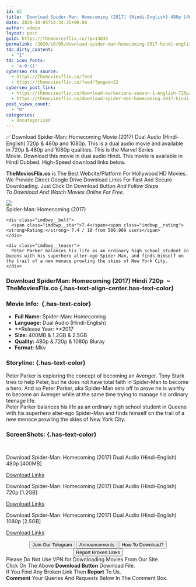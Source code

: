 ```yaml
---
id: 62
title: 'Download Spider-Man: Homecoming (2017) {Hindi-English} 480p [400MB] || 720p [1.2GB] || 1080p [2.5GB]'
date: 2020-10-05T14:34:35+00:00
author: admin
layout: post
guid: https://themoviesflix.co/?p=13033
permalink: /2020/10/05/download-spider-man-homecoming-2017-hindi-english-480p-400mb-720p-1-2gb-1080p-2-5gb/
tdc_dirty_content:
  - "1"
tdc_icon_fonts:
  - 'a:0:{}'
cyberseo_rss_source:
  - https://themoviesflix.co/feed
  - https://themoviesflix.co/feed/?paged=22
cyberseo_post_link:
  - https://themoviesflix.co/download-barbarians-season-1-english-720p/
  - https://themoviesflix.co/download-spider-man-homecoming-2017-hindi-english-480p-720p-1080p/
post_views_count:
  - "0"
categories:
  - Uncategorized
---
```

✅&nbsp;Download&nbsp;Spider-Man: Homecoming&nbsp;Movie&nbsp;(2017) Dual Audio&nbsp;(Hindi-English)&nbsp;720p &&nbsp;480p&nbsp;and&nbsp;1080p. This is&nbsp;a&nbsp;dual audio&nbsp;movie and available in&nbsp;720p&nbsp;&&nbsp;480p&nbsp;and&nbsp;1080p&nbsp;qualities. This is the&nbsp;Marvel Series Movie.&nbsp;Download this movie in dual audio Hindi. This movie is available in Hindi Dubbed. High-Speed download links below.

**TheMoviesFlix.co**&nbsp;is The Best Website/Platform For Hollywood HD Movies. We Provide Direct Google Drive Download Links For Fast And Secure Downloading. Just Click On Download Button&nbsp;_And Follow Steps To&nbsp;Download And Watch Movies Online For Free_.

<div class="imdbwp imdbwp--movie dark">
  <div class="imdbwp__thumb">
    <a class="imdbwp__link" target="_blank" title="Spider-Man: Homecoming" href="https://www.imdb.com/title/tt2250912/" rel="nofollow noopener noreferrer"><img class="imdbwp__img" src="https://m.media-amazon.com/images/M/MV5BNTk4ODQ1MzgzNl5BMl5BanBnXkFtZTgwMTMyMzM4MTI@._V1_SX300.jpg" /></a>
  </div>
  
  <div class="imdbwp__content">
    <div class="imdbwp__header">
      <span class="imdbwp__title">Spider-Man: Homecoming</span> (2017)
    </div>
    
    <div class="imdbwp__belt">
      <span class="imdbwp__star">7.4</span><span class="imdbwp__rating"><strong>Rating:</strong> 7.4 / 10 from 500,909 users</span>
    </div>
    
    <div class="imdbwp__teaser">
      Peter Parker balances his life as an ordinary high school student in Queens with his superhero alter-ego Spider-Man, and finds himself on the trail of a new menace prowling the skies of New York City.
    </div>
  </div>
</div>

### Download SpiderMan: Homecoming (2017) Hindi 720p&nbsp; ~ TheMoviesFlix.co {.has-text-align-center.has-text-color}

### Movie Info:&nbsp; {.has-text-color}

  * **Full Name:**&nbsp;Spider-Man: Homecoming
  * **Language:**&nbsp;Dual Audio (Hindi-English)
  * **Release Year:&nbsp;**2017
  * **Size:**&nbsp;400MB & 1.2GB&nbsp;& 2.5GB
  * **Quality:**&nbsp;480p & 720p & 1080p Bluray
  * **Format:**&nbsp;Mkv

### Storyline: {.has-text-color}

Peter Parker is exploring the concept of becoming an Avenger. Tony Stark tries to help Peter, but he does not have total faith in Spider-Man to become a hero. And so Peter Parker, aka Spider-Man sets off to prove he is worthy to become an Avenger while at the same time trying to manage his ordinary teenage life.  
Peter Parker balances his life as an ordinary high school student in Queens with his superhero alter-ego Spider-Man and finds himself on the trail of a new menace prowling the skies of New York City.

### ScreenShots: {.has-text-color}

<div class="wp-block-image">
  <figure class="aligncenter"><img src="https://i.imgur.com/SHaelpy.png" alt /></figure>
</div>

<div class="wp-block-image">
  <figure class="aligncenter"><img src="https://i.imgur.com/E2WwOBw.png" alt /></figure>
</div>

<p class="has-text-align-center has-text-color has-medium-font-size">
  Download Spider-Man: Homecoming (2017) Dual Audio (Hindi-English) 480p [400MB]
</p>

<span class="mb-center maxbutton-3-center"><span class="maxbutton-3-container mb-container"><a class="maxbutton-3 maxbutton maxbutton-post-button" target="_blank" rel="nofollow noopener noreferrer" href="https://coinquint.com/a12662/"><span class="mb-text">Download Links</span></a></span></span>

<p class="has-text-align-center has-text-color has-medium-font-size">
  Download Spider-Man: Homecoming (2017) Dual Audio (Hindi-English) 720p [1.2GB]
</p>

<span class="mb-center maxbutton-3-center"><span class="maxbutton-3-container mb-container"><a class="maxbutton-3 maxbutton maxbutton-post-button" target="_blank" rel="nofollow noopener noreferrer" href="https://coinquint.com/a12664/"><span class="mb-text">Download Links</span></a></span></span>

<p class="has-text-align-center has-text-color has-medium-font-size">
  Download Spider-Man: Homecoming (2017) Dual Audio (Hindi-English) 1080p [2.5GB]
</p>

<span class="mb-center maxbutton-3-center"><span class="maxbutton-3-container mb-container"><a class="maxbutton-3 maxbutton maxbutton-post-button" target="_blank" rel="nofollow noopener noreferrer" href="https://coinquint.com/a12666/"><span class="mb-text">Download Links</span></a></span></span>

<center>
</center>

<center>
  <a href="https://t.me/themoviesflixcom" target="_blank" data-wpel-link="external" rel="nofollow external noopener noreferrer"><button class="button button5">Join Our Telegram</button></a> <a href="https://themoviesflix.co/download-spider-man-homecoming-2017-hindi-english-480p-720p-1080p/#" target="_blank" data-wpel-link="external" rel="nofollow external noopener noreferrer"><button class="button button5">Announcements</button></a> <a href="https://themoviesflix.com/how-to-download/" target="_blank" data-wpel-link="external" rel="nofollow external noopener noreferrer"><button class="button button5">How To Download?</button></a> <a href="https://themoviesflix.co/download-spider-man-homecoming-2017-hindi-english-480p-720p-1080p/#" target="_blank" data-wpel-link="external" rel="nofollow external noopener noreferrer"><button class="button button5">Report Broken Links</button></a>
</center>

<div class="alert alert-danger">
  Please Do Not Use VPN for Downloading Movies From Our Site.
</div>

<div class="alert alert-success">
  Click On The Above <strong>Download Button</strong> Download File.
</div>

<div class="alert alert-warning">
  If You Find Any Broken Link Then <strong>Report</strong> To Us.
</div>

<div class="alert alert-info">
  <strong>Comment</strong> Your Queries And Requests Below In The Comment Box.
</div>